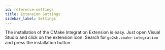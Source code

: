 ```yaml
---
id: reference-settings
title: Extension Settings
sidebar_label: Settings
---
```


The installation of the CMake Integration Extension is easy. Just open Visual Studio and click on the extension icon. Search for `go2sh.cmake-integration` and press the installation button